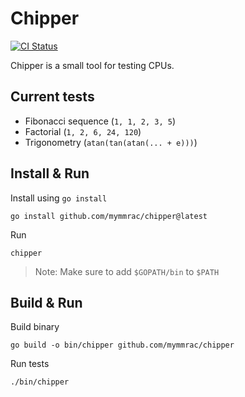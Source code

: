 # Chipper

[![CI Status](https://github.com/mymmrac/chipper/actions/workflows/ci.yaml/badge.svg)](https://github.com/mymmrac/chipper/actions/workflows/ci.yaml)

Chipper is a small tool for testing CPUs.

## Current tests

- Fibonacci sequence (`1, 1, 2, 3, 5`)
- Factorial (`1, 2, 6, 24, 120`)
- Trigonometry (`atan(tan(atan(... + e)))`)

## Install & Run

Install using `go install`

```shell
go install github.com/mymmrac/chipper@latest
```

Run

```shell
chipper
```

> Note: Make sure to add `$GOPATH/bin` to `$PATH`

## Build & Run

Build binary

```shell
go build -o bin/chipper github.com/mymmrac/chipper
```

Run tests

```shell
./bin/chipper
```
